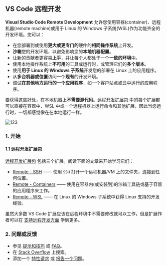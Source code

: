 <!--
 * @Author: haoluo
 * @Date: 2019-07-23 19:57:12
 * @LastEditors: haoluo
 * @LastEditTime: 2019-07-24 09:31:31
 * @Description: file content
 -->

## VS Code 远程开发

**Visual Studio Code Remote Development** 允许您使用容器(container)、远程机器(remote machine)或用于 Linux 的 Windows 子系统(WSL)作为功能齐全的开发环境。您可以：

- 在您部署到或使用**更大或更专门的**硬件的**相同操作系统**上开发。
- **沙箱**您的开发环境，以避免影响您的**本地机器配置**。
- 让新的贡献者更容易**上手**，并让每个人都处于一个**一致的环境**中。
- 使用本地操作系统上**不可用**的工具或运行时，或管理它们的**多个版本**。
- 使用**用于 Linux 的 Windows 子系统**开发您的部署在 Linux 上的应用程序。
- 从**多台机器或位置**访问一个**现有**的开发环境。
- 调试**在其他地方运行的一个应用程序**，如一个客户站点或云中运行的应用程序。

要获得这些好处，在本地机器上**不需要源代码**。[远程开发扩展包](https://aka.ms/vscode-remote/download/extension) 中的每个扩展都可以直接在容器中、WSL 中或一个远程机器上运行命令和其他扩展，因此当您运行时，一切都感觉像在在本地运行一样。

![123](https://code.visualstudio.com/assets/docs/remote/remote-overview/architecture.png)

### 1. 开始

#### 1.1 远程开发扩展包

[远程开发扩展包](https://aka.ms/vscode-remote/download/extension) 包括三个扩展。阅读下面的文章来开始学习它们：

- [Remote - SSH](https://love2.io/@lh786020019/doc/VS-Code-docs/remote/ssh.md) —— 使用 `SSH` 打开一个远程机器/VM 上的文件夹，连接到任何位置。
- [Remote - Containers](https://love2.io/@lh786020019/doc/VS-Code-docs/remote/containers.md) —— 使用在容器内(或安装到)的沙箱工具链或基于容器的应用程序来工作。
- [Remote - WSL](https://love2.io/@lh786020019/doc/VS-Code-docs/remote/wsl.md) —— 在 Linux 的 Windows 子系统中获得 Linux 支持的开发经验。

虽然大多数 VS Code 扩展应该在远程环境中不需要修改就可以工作，但是扩展作者可以在 [支持远程开发方面](https://code.visualstudio.com/api/advanced-topics/remote-extensions) 学到更多。

### 2. 问题或反馈

- 参见 [提示和技巧](https://love2.io/@lh786020019/doc/VS-Code-docs/remote/tips_tricks.md) 或 [FAQ](https://love2.io/@lh786020019/doc/VS-Code-docs/remote/faq.md)。
- 在 [Stack Overflow](https://stackoverflow.com/questions/tagged/vscode-remote) 上搜索。
- 添加一个 [特性请求](https://aka.ms/vscode-remote/feature-requests) 或 [报告一个问题](https://aka.ms/vscode-remote/issues/new)。
